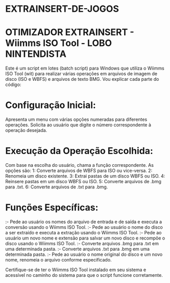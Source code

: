 # EXTRAINSERT-DE-JOGOS

# OTIMIZADOR EXTRAINSERT - Wiimms ISO Tool - LOBO NINTENDISTA

Este é um script em lotes (batch script) para Windows que utiliza o Wiimms ISO Tool (wit) para realizar várias operações em arquivos de imagem de disco (ISO e WBFS) e arquivos de texto BMG. Vou explicar cada parte do código:

# Configuração Inicial:

Apresenta um menu com várias opções numeradas para diferentes operações.
Solicita ao usuário que digite o número correspondente à operação desejada.

# Execução da Operação Escolhida:

Com base na escolha do usuário, chama a função correspondente. As opções são:
1: Converte arquivos de WBFS para ISO ou vice-versa.
2: Renomeia um disco existente.
3: Extrai pastas de um disco WBFS ou ISO.
4: Reinsere pastas em um disco WBFS ou ISO.
5: Converte arquivos de .bmg para .txt.
6: Converte arquivos de .txt para .bmg.

# Funções Específicas:

:- Pede ao usuário os nomes do arquivo de entrada e de saída e executa a conversão usando o Wiimms ISO Tool.
:- Pede ao usuário o nome do disco a ser extraído e executa a extração usando o Wiimms ISO Tool.
:- Pede ao usuário um novo nome e extensão para salvar um novo disco e recompõe o disco usando o Wiimms ISO Tool.
:- Converte arquivos .bmg para .txt em uma determinada pasta.
:- Converte arquivos .txt para .bmg em uma determinada pasta.
:- Pede ao usuário o nome original do disco e um novo nome, renomeia o arquivo conforme especificado.

Certifique-se de ter o Wiimms ISO Tool instalado em seu sistema e acessível no caminho do sistema para que o script funcione corretamente.
